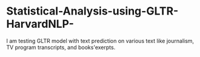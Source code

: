 # Statistical-Analysis-using-GLTR-HarvardNLP-
I am testing GLTR model with text prediction on various text like journalism, TV program transcripts, and books'exerpts.
